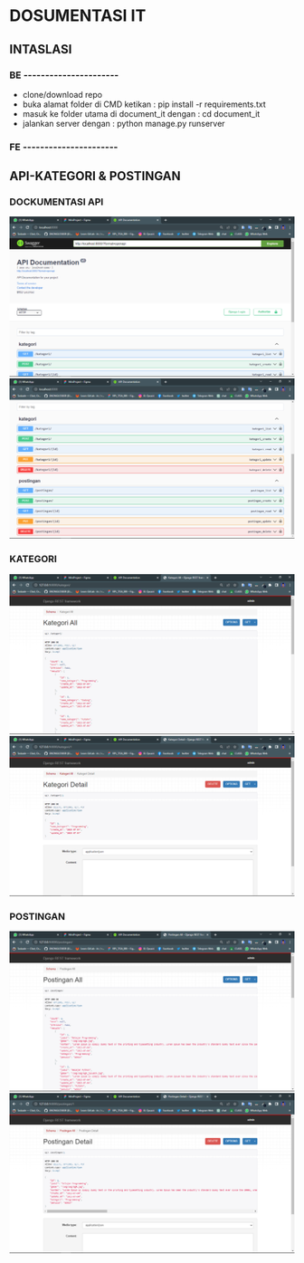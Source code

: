 # DOSUMENTASI IT
 
## INTASLASI

### BE ----------------------
- clone/download repo
- buka alamat folder di CMD ketikan : pip install -r requirements.txt
- masuk ke folder utama di document_it dengan : cd document_it
- jalankan server dengan : python manage.py runserver

### FE ----------------------

## API-KATEGORI & POSTINGAN
### DOCKUMENTASI API
![alt text](https://github.com/ENONGLOSKER/DOCUMENT-IT/blob/master/BE/document_it/static/img/Screenshot%20(655).png?raw=true)
![alt text](https://github.com/ENONGLOSKER/DOCUMENT-IT/blob/master/BE/document_it/static/img/Screenshot%20(656).png?raw=true)

### KATEGORI
![alt text](https://github.com/ENONGLOSKER/DOCUMENT-IT/blob/master/BE/document_it/static/img/Screenshot%20(651).png?raw=true)
![alt text](https://github.com/ENONGLOSKER/DOCUMENT-IT/blob/master/BE/document_it/static/img/Screenshot%20(652).png?raw=true)
### POSTINGAN
![alt text](https://github.com/ENONGLOSKER/DOCUMENT-IT/blob/master/BE/document_it/static/img/Screenshot%20(653).png?raw=true)
![alt text](https://github.com/ENONGLOSKER/DOCUMENT-IT/blob/master/BE/document_it/static/img/Screenshot%20(654).png?raw=true)
